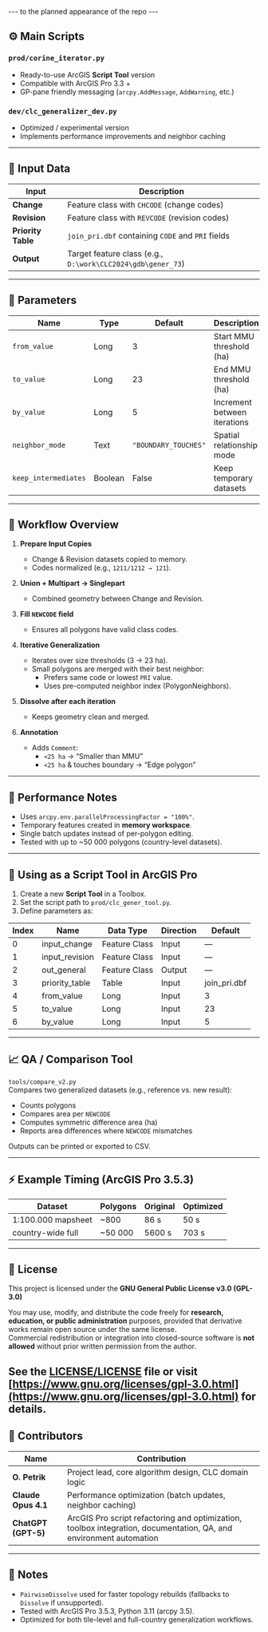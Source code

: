 
---  to the planned appearance of the repo ---

## ⚙️ Main Scripts  

### `prod/corine_iterator.py`
- Ready-to-use ArcGIS **Script Tool** version  
- Compatible with ArcGIS Pro 3.3 +  
- GP-pane friendly messaging (`arcpy.AddMessage`, `AddWarning`, etc.)

### `dev/clc_generalizer_dev.py`
- Optimized / experimental version  
- Implements performance improvements and neighbor caching

---

## 🧩 Input Data

| Input | Description |
|-------|--------------|
| **Change** | Feature class with `CHCODE` (change codes) |
| **Revision** | Feature class with `REVCODE` (revision codes) |
| **Priority Table** | `join_pri.dbf` containing `CODE` and `PRI` fields |
| **Output** | Target feature class (e.g., `D:\work\CLC2024\gdb\gener_73`) |

---

## 🔧 Parameters

| Name | Type | Default | Description |
|------|------|----------|-------------|
| `from_value` | Long | 3 | Start MMU threshold (ha) |
| `to_value` | Long | 23 | End MMU threshold (ha) |
| `by_value` | Long | 5 | Increment between iterations |
| `neighbor_mode` | Text | `"BOUNDARY_TOUCHES"` | Spatial relationship mode |
| `keep_intermediates` | Boolean | False | Keep temporary datasets |

---

## 🧠 Workflow Overview

1. **Prepare Input Copies**
   - Change & Revision datasets copied to memory.
   - Codes normalized (e.g., `1211/1212 → 121`).

2. **Union + Multipart → Singlepart**
   - Combined geometry between Change and Revision.

3. **Fill `NEWCODE` field**
   - Ensures all polygons have valid class codes.

4. **Iterative Generalization**
   - Iterates over size thresholds (3 → 23 ha).
   - Small polygons are merged with their best neighbor:
     - Prefers same code or lowest `PRI` value.
     - Uses pre-computed neighbor index (PolygonNeighbors).

5. **Dissolve after each iteration**
   - Keeps geometry clean and merged.

6. **Annotation**
   - Adds `Comment`:
     - `<25 ha` → “Smaller than MMU”
     - `<25 ha` & touches boundary → “Edge polygon”

---

## 🧮 Performance Notes

- Uses `arcpy.env.parallelProcessingFactor = "100%"`.
- Temporary features created in **memory workspace**.
- Single batch updates instead of per-polygon editing.
- Tested with up to ~50 000 polygons (country-level datasets).

---

## 🧰 Using as a Script Tool in ArcGIS Pro

1. Create a new **Script Tool** in a Toolbox.
2. Set the script path to `prod/clc_gener_tool.py`.
3. Define parameters as:

| Index | Name | Data Type | Direction | Default |
|-------|------|------------|------------|----------|
| 0 | input_change | Feature Class | Input | — |
| 1 | input_revision | Feature Class | Input | — |
| 2 | out_general | Feature Class | Output | — |
| 3 | priority_table | Table | Input | join_pri.dbf |
| 4 | from_value | Long | Input | 3 |
| 5 | to_value | Long | Input | 23 |
| 6 | by_value | Long | Input | 5 |

---

## 📈 QA / Comparison Tool

`tools/compare_v2.py`  
Compares two generalized datasets (e.g., reference vs. new result):
- Counts polygons  
- Compares area per `NEWCODE`  
- Computes symmetric difference area (ha)  
- Reports area differences where `NEWCODE` mismatches  

Outputs can be printed or exported to CSV.

---

## ⚡ Example Timing (ArcGIS Pro 3.5.3)
| Dataset | Polygons | Original | Optimized |
|----------|-----------|-----------|------------|
| 1:100.000 mapsheet | ~800 | 86 s | 50 s |
| country-wide full | ~50 000 | 5600 s | 703 s |

---

## 📜 License
This project is licensed under the **GNU General Public License v3.0 (GPL-3.0)**  

You may use, modify, and distribute the code freely for **research, education, or
public administration** purposes, provided that derivative works remain open source
under the same license.  
Commercial redistribution or integration into closed-source software is **not allowed**
without prior written permission from the author.

See the [LICENSE/LICENSE](LICENSE/LICENSE) file or visit  
[https://www.gnu.org/licenses/gpl-3.0.html](https://www.gnu.org/licenses/gpl-3.0.html) for details.
---

## 🙌 Contributors

| Name | Contribution |
|------|---------------|
| **O. Petrik** | Project lead, core algorithm design, CLC domain logic |
| **Claude Opus 4.1** | Performance optimization (batch updates, neighbor caching) |
| **ChatGPT (GPT-5)** | ArcGIS Pro script refactoring and optimization, toolbox integration, documentation, QA, and environment automation |


---

## 🧩 Notes
- `PairwiseDissolve` used for faster topology rebuilds (fallbacks to `Dissolve` if unsupported).
- Tested with ArcGIS Pro 3.5.3, Python 3.11 (arcpy 3.5).
- Optimized for both tile-level and full-country generalization workflows.
